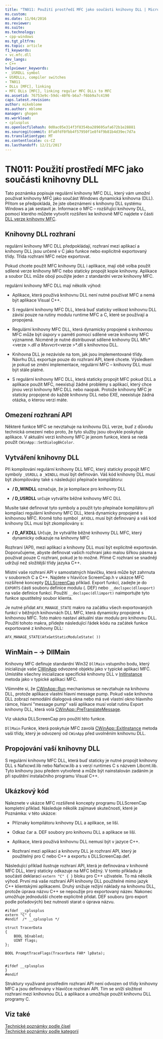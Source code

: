 ```yaml
---
title: "TN011: Použití prostředí MFC jako součásti knihovny DLL | Microsoft Docs"
ms.custom: 
ms.date: 11/04/2016
ms.reviewer: 
ms.suite: 
ms.technology:
- cpp-windows
ms.tgt_pltfrm: 
ms.topic: article
f1_keywords:
- vc.mfc.dll
dev_langs:
- C++
helpviewer_keywords:
- _USRDLL symbol
- USRDLLs, compiler switches
- TN011
- DLLs [MFC], linking
- MFC DLLs [MFC], linking regular MFC DLLs to MFC
ms.assetid: 76753e9c-59dc-40f6-b6a7-f6bb9a7c4190
caps.latest.revision: 
author: mikeblome
ms.author: mblome
manager: ghogen
ms.workload:
- cplusplus
ms.openlocfilehash: 0d0ac05e314f3f8354ba289695afa672b1e28881
ms.sourcegitcommit: 8fa8fdf0fbb4f57950f1e8f4f9b81b4d39ec7d7a
ms.translationtype: MT
ms.contentlocale: cs-CZ
ms.lasthandoff: 12/21/2017
---
```

# <a name="tn011-using-mfc-as-part-of-a-dll"></a>TN011: Použití prostředí MFC jako součásti knihovny DLL
Tato poznámka popisuje regulární knihovny MFC DLL, který vám umožní používat knihovny MFC jako součást Windows dynamická knihovna (DLL). Přitom se předpokládá, že jste obeznámeni s knihovny DLL systému Windows a jak sestavit je. Informace o MFC – rozšiřující knihovny DLL, pomocí kterého můžete vytvořit rozšíření ke knihovně MFC najdete v části [DLL verze knihovny MFC](../mfc/tn033-dll-version-of-mfc.md).  
  
## <a name="dll-interfaces"></a>Knihovny DLL rozhraní  
 regulární knihovny MFC DLL předpokládají, rozhraní mezi aplikací a knihovny DLL jsou určené v C jako funkce nebo explicitně exportovaný třídy. Třída rozhraní MFC nelze exportovat.  
  
 Pokud chcete použít MFC knihovny DLL i aplikace, mají obě volba použít sdílené verze knihovny MFC nebo staticky propojit kopie knihovny. Aplikace a soubor DLL může obojí použijte jeden z standardní verze knihovny MFC.  
  
 regulární knihovny MFC DLL mají několik výhod:  
  
-   Aplikace, která používá knihovnu DLL není nutné používat MFC a nemá být aplikace Visual C++.  
  
-   S regulární knihovny MFC DLL, která buď staticky velikost knihovnu DLL závisí pouze na rutiny modulu runtime MFC a C, které se používají a propojená.  
  
-   Regulární knihovny MFC DLL, která dynamicky propojené s knihovnou MFC může být úspory v paměti pomocí sdílené verze knihovny MFC významné. Nicméně je nutné distribuovat sdílené knihovny DLL Mfc*\<verze >*.dll a Msvvcrt*\<verze >*.dll s knihovnou DLL.  
  
-   Knihovna DLL je nezávisle na tom, jak jsou implementované třídy. Návrhu DLL exportuje pouze do rozhraní API, které chcete. Výsledkem je pokud se změní implementace, regulární MFC – knihovny DLL musí být stále platné.  
  
-   S regulární knihovny MFC DLL, která staticky propojit MFC pokud DLL a aplikace použít MFC, neexistují žádné problémy s aplikací, který chce jinou verzi knihovny MFC DLL nebo naopak. Protože knihovny MFC je staticky propojené do každé knihovny DLL nebo EXE, neexistuje žádná otázka, o kterou verzi máte.  
  
## <a name="api-limitations"></a>Omezení rozhraní API  
 Některé funkce MFC se nevztahuje na knihovnu DLL verze, buď z důvodu technická omezení nebo proto, že tyto služby jsou obvykle poskytuje aplikace. V aktuální verzi knihovny MFC je jenom funkce, která se nedá použít `CWinApp::SetDialogBkColor`.  
  
## <a name="building-your-dll"></a>Vytváření knihovny DLL  
 Při kompilování regulární knihovny DLL MFC, který staticky propojit MFC symboly `_USRDLL` a `_WINDLL` musí být definován. Váš kód knihovny DLL musí být zkompilovány také s následující přepínače kompilátoru:  
  
- **/ D_WINDLL** označuje, že je kompilace pro knihovny DLL  
  
- **/ D_USRDLL** určuje vytváříte běžné knihovny MFC DLL  
  
 Musíte také definovat tyto symboly a použít tyto přepínače kompilátoru při kompilaci regulární knihovny MFC DLL, která dynamicky propojené s knihovnou MFC. Kromě toho symbol `_AFXDLL` musí být definovaný a váš kód knihovny DLL musí být zkompilovány s:  
  
- **/ D_AFXDLL** Určuje, že vytváříte běžné knihovny DLL MFC, který dynamicky odkazuje na knihovny MFC  
  
 Rozhraní (API), mezi aplikací a knihovny DLL musí být explicitně exportován. Doporučujeme, abyste definovat vašich rozhraní jako malou šířkou pásma a používat pouze C rozhraní, pokud je to možné. Přímé C rozhraní se snadněji udržují než složitější třídy jazyka C++.  
  
 Místní vaše rozhraní API v samostatných hlavičku, která může být zahrnuta v souborech C a C++. Najdete v hlavičce ScreenCap.h v ukázce MFC rozšířené koncepty [DLLScreenCap](../visual-cpp-samples.md) příklad. Export funkcí, zadejte je do `EXPORTS` části souboru definice modulu (. DEF) nebo `__declspec(dllexport)` na vaše definice funkcí. Použití `__declspec(dllimport)` naimportujte tyto funkce spustitelný soubor klienta.  
  
 Je nutné přidat `AFX_MANAGE_STATE` makro na začátku všech exportovaných funkcí v běžných knihovnách DLL MFC, která dynamicky propojené s knihovnou MFC. Toto makro nastaví aktuální stav modulu pro knihovnu DLL. Použití tohoto makra, přidejte následující řádek kódu na začátek funkce exportované z knihovny DLL:  
  
 `AFX_MANAGE_STATE(AfxGetStaticModuleState( ))`  
  
## <a name="winmain---dllmain"></a>WinMain – -> DllMain  
 Knihovny MFC definuje standardní Win32 `DllMain` vstupního bodu, který inicializuje vaše [CWinApp](../mfc/reference/cwinapp-class.md) odvozené objektu jako v typické aplikaci MFC. Umístěte všechny inicializace specifické knihovny DLL v [InitInstance](../mfc/reference/cwinapp-class.md#initinstance) metoda jako v typické aplikaci MFC.  
  
 Všimněte si, že [CWinApp::Run](../mfc/reference/cwinapp-class.md#run) mechanismus se nevztahuje na knihovnu DLL, protože aplikace vlastní hlavní message pump. Pokud vaše knihovna DLL zobrazí nemodální dialogová okna nebo má své vlastní okno hlavního rámce, hlavní "message pump" vaší aplikace musí volat rutinu Export knihovny DLL, která volá [CWinApp::PreTranslateMessage](../mfc/reference/cwinapp-class.md#pretranslatemessage).  
  
 Viz ukázka DLLScreenCap pro použití této funkce.  
  
 `DllMain` Funkce, která poskytuje MFC zavolá [CWinApp::ExitInstance](../mfc/reference/cwinapp-class.md#exitinstance) metoda vaší třídy, který je odvozený od `CWinApp` před uvolněním knihovnu DLL.  
  
## <a name="linking-your-dll"></a>Propojování vaší knihovny DLL  
 S regulární knihovny MFC DLL, která buď staticky je nutné propojit knihovny DLL s Nafxcwd.lib nebo Nafxcw.lib a s verzí runtimes C s názvem Libcmt.lib. Tyto knihovny jsou předem vytvořené a může být nainstalován zadáním je při spuštění instalačního programu Visual C++.  
  
## <a name="sample-code"></a>Ukázkový kód  
 Naleznete v ukázce MFC rozšířené koncepty programu DLLScreenCap kompletní příklad. Následuje několik zajímavé skutečností, které je Poznámka: v této ukázce:  
  
-   Příznaky kompilátoru knihovny DLL a aplikace, se liší.  
  
-   Odkaz čar a. DEF soubory pro knihovnu DLL a aplikace se liší.  
  
-   Aplikace, která používá knihovnu DLL nemusí být v jazyce C++.  
  
-   Rozhraní mezi aplikací a knihovny DLL je rozhraní API, který je použitelný pro C nebo C++ a exportu s DLLScreenCap.def.  
  
 Následující příklad ilustruje rozhraní API, která je definována v knihovně MFC DLL, který staticky odkazuje na MFC běžný. V tomto příkladu je součástí deklaraci `extern "C" { }` bloku pro C++ uživatele. To má několik výhod. První má vaše rozhraní API knihovny DLL použitelné mimo jazyk C++ klientskými aplikacemi. Druhý snižuje režijní náklady na knihovnu DLL, protože úprava názvu C++ se nepoužije pro exportovaný název. Nakonec umožňuje jednodušší chcete explicitně přidat. DEF souboru (pro export podle pořadových) bez nutnosti starat o úprava názvu.  
  
```  
#ifdef __cplusplus  
extern "C" {  
#endif  /* __cplusplus */  
 
struct TracerData  
{  
    BOOL bEnabled;  
    UINT flags;  
};  
 
BOOL PromptTraceFlags(TracerData FAR* lpData);

 
#ifdef __cplusplus  
}  
#endif  
```  
  
 Struktury využívané prostředím rozhraní API není odvozen od třídy knihovny MFC a jsou definovány v hlavičce rozhraní API. Tím se sníží složitost rozhraní mezi knihovnou DLL a aplikace a umožňuje použít knihovnu DLL programy C.  
  
## <a name="see-also"></a>Viz také  
 [Technické poznámky podle čísel](../mfc/technical-notes-by-number.md)   
 [Technické poznámky podle kategorií](../mfc/technical-notes-by-category.md)

